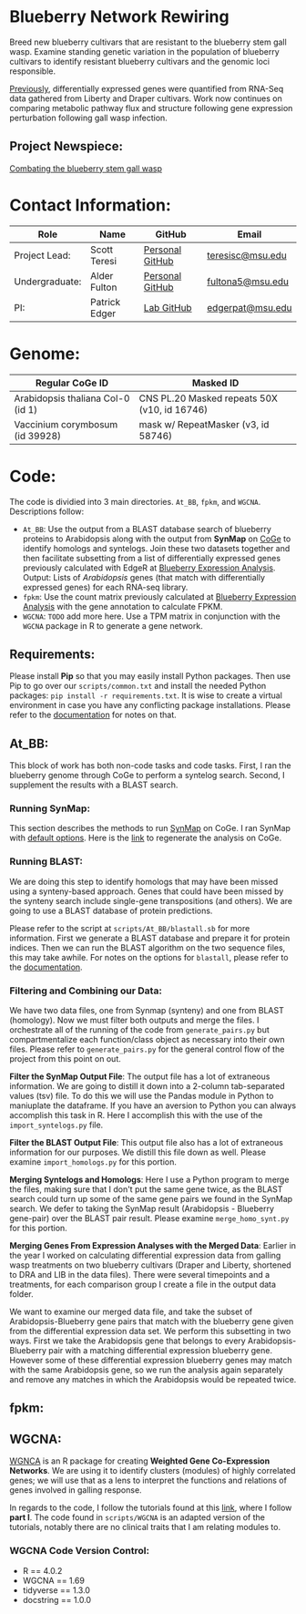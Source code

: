 # Blueberry Network Rewiring
Breed new blueberry cultivars that are resistant to the blueberry stem gall wasp. Examine standing genetic variation in the population of blueberry cultivars to identify resistant blueberry cultivars and the genomic loci responsible.


[Previously](https://github.com/EdgerLab/Blueberry_RNA_Seq_Expression_Analysis), differentially expressed genes were quantified from RNA-Seq data gathered from Liberty and Draper cultivars. Work now continues on comparing metabolic pathway flux and structure following gene expression perturbation following gall wasp infection.

## Project Newspiece:
[Combating the blueberry stem gall wasp](https://www.canr.msu.edu/news/combating-the-blueberry-stem-gall-wasp#:~:text=The%20blueberry%20stem%20gall%20wasp%20is%20a%20tiny%20insect%20that,shoot%20and%20decreases%20fruit%20production.)


# Contact Information:
| Role          | Name          | GitHub                                                  | Email              |
|---------------|---------------|---------------------------------------------------------|--------------------|
| Project Lead: | Scott Teresi  | [Personal GitHub](https://github.com/huckleberry-hound) | <teresisc@msu.edu> |
| Undergraduate: | Alder Fulton  | [Personal GitHub](https://github.com/Alder-pixel) | <fultona5@msu.edu> |
| PI:           | Patrick Edger | [Lab GitHub](https://github.com/EdgerLab)               | <edgerpat@msu.edu> |

# Genome:
| Regular CoGe ID                   | Masked ID                                    |
|-----------------------------------|----------------------------------------------|
| Arabidopsis thaliana Col-0 (id 1) | CNS PL.20 Masked repeats 50X (v10, id 16746) |
| Vaccinium corymbosum (id 39928)   | mask w/ RepeatMasker (v3, id 58746)          |

# Code:
The code is dividied into 3 main directories. `At_BB`, `fpkm`, and `WGCNA`. Descriptions follow:

- `At_BB`: Use the output from a BLAST database search of blueberry proteins to Arabidopsis along with the output from **SynMap** on [CoGe](https://genomevolution.org/CoGe/SynMap.pl) to identify homologs and syntelogs. Join these two datasets together and then facilitate subsetting from a list of differentially expressed genes previously calculated with EdgeR at [Blueberry Expression Analysis](https://github.com/EdgerLab/Blueberry_RNA_Seq_Expression_Analysis). Output: Lists of *Arabidopsis* genes (that match with differentially expressed genes) for each RNA-seq library.
- `fpkm`: Use the count matrix previously calculated at [Blueberry Expression Analysis](https://github.com/EdgerLab/Blueberry_RNA_Seq_Expression_Analysis) with the gene annotation to calculate FPKM.
- `WGCNA`: `TODO` add more here. Use a TPM matrix in conjunction with the `WGCNA` package in R to generate a gene network.

## Requirements:
Please install **Pip** so that you may easily install Python packages. Then use Pip to go over our `scripts/common.txt` and install the needed Python packages: `pip install -r requirements.txt`. It is wise to create a virtual environment in case you have any conflicting package installations. Please refer to the [documentation](https://packaging.python.org/guides/installing-using-pip-and-virtual-environments/) for notes on that.

## At_BB:
This block of work has both non-code tasks and code tasks. First, I ran the blueberry genome through CoGe to perform a syntelog search. Second, I supplement the results with a BLAST search.

### Running SynMap:
This section describes the methods to run [SynMap](https://genomevolution.org/CoGe/SynMap.pl) on CoGe. I ran SynMap with [default options](https://genomevolution.org/wiki/index.php/SynMap). Here is the [link](https://genomevolution.org/r/1ejoj) to regenerate the analysis on CoGe.

### Running BLAST:
We are doing this step to identify homologs that may have been missed using a synteny-based approach. Genes that could have been missed by the synteny search include single-gene transpositions (and others). We are going to use a BLAST database of protein predictions.

Please refer to the script at `scripts/At_BB/blastall.sb` for more information. First we generate a BLAST database and prepare it for protein indices. Then we can run the BLAST algorithm on the two sequence files, this may take awhile. For notes on the options for `blastall`, please refer to the [documentation](https://www.ncbi.nlm.nih.gov/Class/BLAST/blastallopts.txt).

### Filtering and Combining our Data:
We have two data files, one from Synmap (synteny) and one from BLAST (homology). Now we must filter both outputs and merge the files. I orchestrate all of the running of the code from `generate_pairs.py` but compartmentalize each function/class object as necessary into their own files. Please refer to `generate_pairs.py` for the general control flow of the project from this point on out.

**Filter the SynMap Output File**:
The output file has a lot of extraneous information. We are going to distill it down into a 2-column tab-separated values (tsv) file. To do this we will use the Pandas module in Python to maniuplate the dataframe. If you have an aversion to Python you can always accomplish this task in R. Here I accomplish this with the use of the `import_syntelogs.py` file.

**Filter the BLAST Output File**:
This output file also has a lot of extraneous information for our purposes. We distill this file down as well. Please examine `import_homologs.py` for this portion.

**Merging Syntelogs and Homologs**:
Here I use a Python program to merge the files, making sure that I don't put the same gene twice, as the BLAST search could turn up some of the same gene pairs we found in the SynMap search. We defer to taking the SynMap result (Arabidopsis - Blueberry gene-pair) over the BLAST pair result. Please examine `merge_homo_synt.py` for this portion.


**Merging Genes From Expression Analyses with the Merged Data**:
Earlier in the year I worked on calculating differential expression data from galling wasp treatments on two blueberry cultivars (Draper and Liberty, shortened to DRA and LIB in the data files). There were several timepoints and a treatments, for each comparison group I create a file in the output data folder. 

We want to examine our merged data file, and take the subset of Arabidopsis-Blueberry gene pairs that match with the blueberry gene given from the differential expression data set. We perform this subsetting in two ways. First we take the Arabidopsis gene that belongs to every Arabidopsis-Blueberry pair with a matching differential expression blueberry gene. However some of these differential expression blueberry genes may match with the same Arabidopsis gene, so we run the analysis again separately and remove any matches in which the Arabidopsis would be repeated twice.

## fpkm:

## WGCNA:
[WGNCA](https://horvath.genetics.ucla.edu/html/CoexpressionNetwork/Rpackages/WGCNA/index.html) is an R package for creating **Weighted Gene Co-Expression Networks**. We are using it to identify clusters (modules) of highly correlated genes; we will use that as a lens to interpret the functions and relations of genes involved in galling response.

In regards to the code, I follow the tutorials found at this [link](https://horvath.genetics.ucla.edu/html/CoexpressionNetwork/Rpackages/WGCNA/Tutorials/), where I follow **part I**. The code found in `scripts/WGCNA` is an adapted version of the tutorials, notably there are no clinical traits that I am relating modules to.

### WGCNA Code Version Control:
* R == 4.0.2
* WGCNA == 1.69
* tidyverse == 1.3.0
* docstring == 1.0.0
